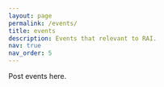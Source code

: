 ```yaml
---
layout: page
permalink: /events/
title: events
description: Events that relevant to RAI.
nav: true
nav_order: 5
---
```


Post events here.
